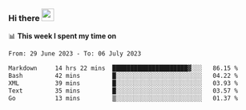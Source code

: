 ### Hi there <a href="https://www.gautamkrishnar.com/"><img src="https://media.giphy.com/media/hvRJCLFzcasrR4ia7z/giphy.gif" width="25px"></a>

📊 **This week I spent my time on**

<!--START_SECTION:waka-->

```txt
From: 29 June 2023 - To: 06 July 2023

Markdown     14 hrs 22 mins  █████████████████████▓░░░   86.15 %
Bash         42 mins         █░░░░░░░░░░░░░░░░░░░░░░░░   04.22 %
XML          39 mins         █░░░░░░░░░░░░░░░░░░░░░░░░   03.93 %
Text         35 mins         █░░░░░░░░░░░░░░░░░░░░░░░░   03.57 %
Go           13 mins         ▒░░░░░░░░░░░░░░░░░░░░░░░░   01.37 %
```

<!--END_SECTION:waka-->
